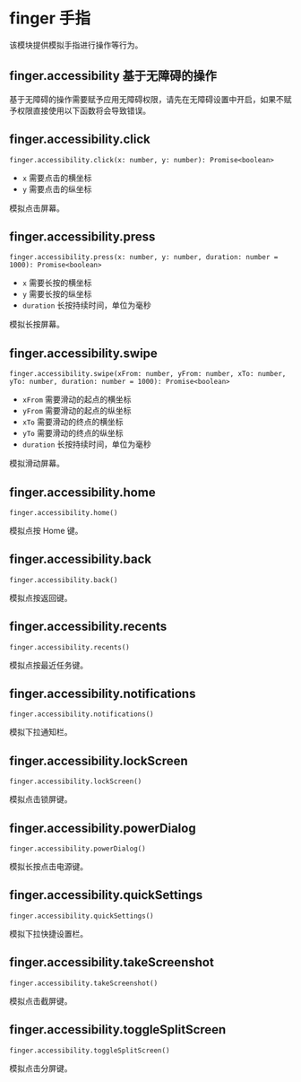 # finger 手指

该模块提供模拟手指进行操作等行为。

## finger.accessibility 基于无障碍的操作

基于无障碍的操作需要赋予应用无障碍权限，请先在无障碍设置中开启，如果不赋予权限直接使用以下函数将会导致错误。

## finger.accessibility.click

`finger.accessibility.click(x: number, y: number): Promise<boolean>`

-   `x` 需要点击的横坐标
-   `y` 需要点击的纵坐标

模拟点击屏幕。

## finger.accessibility.press

`finger.accessibility.press(x: number, y: number, duration: number = 1000): Promise<boolean>`

-   `x` 需要长按的横坐标
-   `y` 需要长按的纵坐标
-   `duration` 长按持续时间，单位为毫秒

模拟长按屏幕。

## finger.accessibility.swipe

`finger.accessibility.swipe(xFrom: number, yFrom: number, xTo: number, yTo: number, duration: number = 1000): Promise<boolean>`

-   `xFrom` 需要滑动的起点的横坐标
-   `yFrom` 需要滑动的起点的纵坐标
-   `xTo` 需要滑动的终点的横坐标
-   `yTo` 需要滑动的终点的纵坐标
-   `duration` 长按持续时间，单位为毫秒

模拟滑动屏幕。

## finger.accessibility.home

`finger.accessibility.home()`

模拟点按 Home 键。

## finger.accessibility.back

`finger.accessibility.back()`

模拟点按返回键。

## finger.accessibility.recents

`finger.accessibility.recents()`

模拟点按最近任务键。

## finger.accessibility.notifications

`finger.accessibility.notifications()`

模拟下拉通知栏。

## finger.accessibility.lockScreen

`finger.accessibility.lockScreen()`

模拟点击锁屏键。

## finger.accessibility.powerDialog

`finger.accessibility.powerDialog()`

模拟长按点击电源键。

## finger.accessibility.quickSettings

`finger.accessibility.quickSettings()`

模拟下拉快捷设置栏。

## finger.accessibility.takeScreenshot

`finger.accessibility.takeScreenshot()`

模拟点击截屏键。

## finger.accessibility.toggleSplitScreen

`finger.accessibility.toggleSplitScreen()`

模拟点击分屏键。
